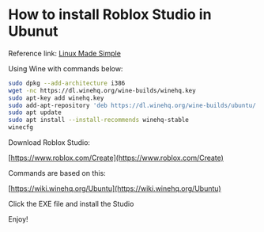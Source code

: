 # How to install Roblox Studio in Ubunut

Reference link: [Linux Made Simple](https://www.linuxmadesimple.info/2020/08/how-to-install-roblox-studio-on-ubuntu.html)

Using Wine with commands below:

```bash
sudo dpkg --add-architecture i386
wget -nc https://dl.winehq.org/wine-builds/winehq.key
sudo apt-key add winehq.key
sudo add-apt-repository 'deb https://dl.winehq.org/wine-builds/ubuntu/ focal main'
sudo apt update
sudo apt install --install-recommends winehq-stable
winecfg
```

Download Roblox Studio:

[https://www.roblox.com/Create](https://www.roblox.com/Create)

Commands are based on this:

[https://wiki.winehq.org/Ubuntu](https://wiki.winehq.org/Ubuntu)

Click the EXE file and install the Studio

Enjoy!